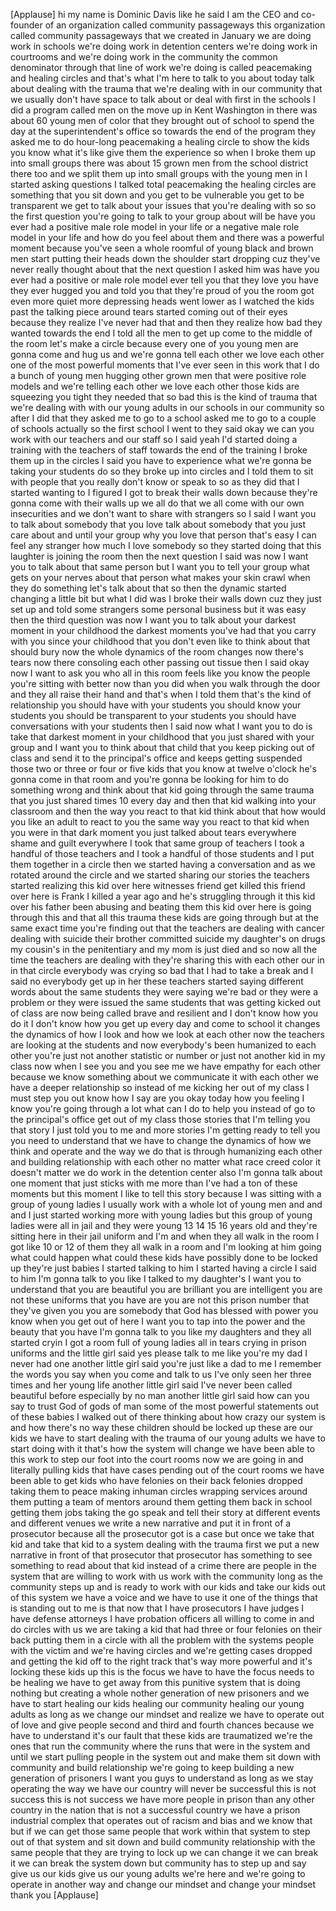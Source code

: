 
[Applause]
hi my name is Dominic Davis like he said
I am the CEO and co-founder of an
organization called community
passageways this organization called
community passageways that we created in
January we are doing work in schools
we&#39;re doing work in detention centers
we&#39;re doing work in courtrooms and we&#39;re
doing work in the community
the common denominator through that line
of work we&#39;re doing is called
peacemaking and healing circles and
that&#39;s what I&#39;m here to talk to you
about today talk about dealing with the
trauma that we&#39;re dealing with in our
community that we usually don&#39;t have
space to talk about or deal with first
in the schools I did a program called
men on the move up in Kent Washington in
there was about 60 young men of color
that they brought out of school to spend
the day at the superintendent&#39;s office
so towards the end of the program they
asked me to do hour-long peacemaking a
healing circle to show the kids you know
what it&#39;s like give them the experience
so when I broke them up into small
groups there was about 15 grown men from
the school district there too and we
split them up into small groups with the
young men in I started asking questions
I talked total peacemaking the healing
circles are something that you sit down
and you get to be vulnerable you get to
be transparent we get to talk about your
issues that you&#39;re dealing with so so
the first question you&#39;re going to talk
to your group about will be have you
ever had a positive male role model in
your life or a negative male role model
in your life and how do you feel about
them and there was a powerful moment
because you&#39;ve seen a whole roomful of
young black and brown men start putting
their heads down the shoulder start
dropping cuz they&#39;ve never really
thought about that the next question I
asked him was have you ever had a
positive or male role model ever tell
you that they love you have they ever
hugged you and told you that they&#39;re
proud of you the room got even more
quiet more depressing heads went lower
as I watched the kids past the talking
piece around
tears started coming out of their eyes
because they realize I&#39;ve never had that
and then they realize how bad they
wanted towards the end I told all the
men to get up come to the middle of the
room let&#39;s make a circle because every
one of you young men are gonna come and
hug us and we&#39;re gonna tell each other
we love each other
one of the most powerful moments that
I&#39;ve ever seen in this work that I do a
bunch of young men hugging other grown
men that were positive role models and
we&#39;re telling each other we love each
other
those kids are squeezing you tight they
needed that so bad this is the kind of
trauma that we&#39;re dealing with with our
young adults in our schools in our
community so after I did that they asked
me to go to a school asked me to go to a
couple of schools actually so the first
school I went to they said okay we can
you work with our teachers and our staff
so I said yeah I&#39;d started doing a
training with the teachers of staff
towards the end of the training I broke
them up in the circles I said you have
to experience what we&#39;re gonna be taking
your students do so they broke up into
circles and I told them to sit with
people that you really don&#39;t know or
speak to so as they did that I started
wanting to I figured I got to break
their walls down because they&#39;re gonna
come with their walls up we all do that
we all come with our own insecurities
and we don&#39;t want to share with
strangers so I said I want you to talk
about somebody that you love talk about
somebody that you just care about and
until your group why you love that
person that&#39;s easy
I can feel any stranger how much I love
somebody so they started doing that this
laughter is joining the room then the
next question I said was now I want you
to talk about that same person but I
want you to tell your group what gets on
your nerves about that person what makes
your skin crawl
when they do something let&#39;s talk about
that so then the dynamic started
changing a little bit but what I did was
I broke their walls down cuz they just
set up and told some strangers some
personal business but it was easy then
the third question was now I want you to
talk about your darkest moment in your
childhood the darkest moments you&#39;ve had
that you carry with you since your
childhood that you don&#39;t even like to
think about that should bury now the
whole dynamics of the room changes now
there&#39;s tears now there consoling each
other passing out tissue then I said
okay now I want to ask you who all in
this room feels like you know the people
you&#39;re sitting with better now than you
did when you walk through the door and
they all raise their hand and that&#39;s
when I told them that&#39;s the kind of
relationship you should have with your
students you should know your students
you should be transparent to your
students you should have conversations
with your students then I said now what
I want you to do is take that darkest
moment in your childhood that you just
shared with your group and I want you to
think about that child that you keep
picking out of class and send it to the
principal&#39;s office and keeps getting
suspended those two or three or four or
five kids that you know at twelve
o&#39;clock he&#39;s gonna come in that room and
you&#39;re gonna be looking for him to do
something wrong and think about that kid
going through the same trauma that you
just shared times 10 every day and then
that kid walking into your classroom and
then the way you react to that kid think
about that how would you like an adult
to react to you the same way you react
to that kid when you were in that dark
moment you just talked about tears
everywhere shame and guilt everywhere I
took that same group of teachers I took
a handful of those teachers and I took a
handful of those students and I put them
together in a circle then we started
having a conversation and as we rotated
around the circle and we started sharing
our stories the teachers started
realizing this kid over here
witnesses friend get killed this friend
over here is Frank I killed a year ago
and he&#39;s struggling through it this kid
over his father been abusing and beating
them this kid over here is going through
this and that all this trauma these kids
are going through but at the same exact
time you&#39;re finding out that the
teachers are dealing with cancer dealing
with suicide their brother committed
suicide my daughter&#39;s on drugs my
cousin&#39;s in the penitentiary and my mom
is just died and so now all the time the
teachers are dealing with
they&#39;re sharing this with each other our
in in that circle everybody was crying
so bad that I had to take a break and I
said no everybody get up in her these
teachers started saying different words
about the same students they were saying
we&#39;re bad or they were a problem or they
were issued the same students that was
getting kicked out of class are now
being called brave and resilient and I
don&#39;t know how you do it I don&#39;t know
how you get up every day and come to
school it changes the dynamics of how I
look and how we look at each other now
the teachers are looking at the students
and now everybody&#39;s been humanized to
each other
you&#39;re just not another statistic or
number or just not another kid in my
class now when I see you and you see me
we have empathy for each other because
we know something about we communicate
it with each other we have a deeper
relationship so instead of me kicking
her out of my class I must step you out
know how I say are you okay today how
you feeling I know you&#39;re going through
a lot what can I do to help you instead
of go to the principal&#39;s office get out
of my class
those stories that I&#39;m telling you that
story I just told you to me and more
stories I&#39;m getting ready to tell you
you need to understand that we have to
change the dynamics of how we think and
operate and the way we do that is
through humanizing each other and
building relationship with each other no
matter what race creed color it doesn&#39;t
matter we do work in the detention
center also I&#39;m gonna talk about one
moment that just sticks with me more
than I&#39;ve had a ton of these moments but
this moment I like to tell this story
because I was sitting with a group of
young ladies I usually work with a whole
lot of young men and and and I just
started working more with young ladies
but this group of young ladies were all
in jail and they were young 13 14 15 16
years old and they&#39;re sitting here in
their jail uniform and I&#39;m and when they
all walk in the room I got like 10 or 12
of them they all walk in a room and I&#39;m
looking at him going what could happen
what could these kids have possibly done
to be locked up they&#39;re just babies I
started talking to him I started having
a circle I said to him
I&#39;m gonna talk to you like I talked to
my daughter&#39;s I want you to understand
that you are beautiful you are brilliant
you are intelligent you are not these
uniforms that you have are you are not
this prison number that they&#39;ve given
you you are somebody that God has
blessed with power you know when you get
out of here I want you to tap into the
power and the beauty that you have I&#39;m
gonna talk to you like my daughters and
they all started cryin I got a room full
of young ladies all in tears crying in
prison uniforms and the little girl said
yes please talk to me like you&#39;re my dad
I never had one
another little girl said you&#39;re just
like a dad to me
I remember the words you say when you
come and talk to us I&#39;ve only seen her
three times and her young life another
little girl said I&#39;ve never been called
beautiful before especially by no man
another little girl said how can you say
to trust God of gods of man some of the
most powerful statements out of these
babies I walked out of there thinking
about how crazy our system is and how
there&#39;s no way these children should be
locked up these are our kids we have to
start dealing with the trauma of our
young adults we have to start doing with
it that&#39;s how the system will change we
have been able to this work to step our
foot into the court rooms now we are
going in and literally pulling kids that
have cases pending out of the court
rooms we have been able to get kids who
have felonies on their back
felonies dropped taking them to peace
making inhuman circles wrapping services
around them putting a team of mentors
around them getting them back in school
getting them jobs taking the go speak
and tell their story at different events
and different venues we write a new
narrative and put it in front of a
prosecutor because all the prosecutor
got is a case but once we take that kid
and take that kid to a system dealing
with the trauma first we put a new
narrative in front of that prosecutor
that prosecutor has something to see
something to read about that kid instead
of a crime
there are people in the system that are
willing to work with us work with the
community long as the community steps up
and is ready to work with our kids and
take our kids out of this system we have
a voice and we have to use it one of the
things that is standing out to me is
that now that I have prosecutors I have
judges I have defense attorneys
I have probation officers all willing to
come in and do circles with us we are
taking a kid that had three or four
felonies on their back putting them in a
circle with all the problem with the
systems people with the victim and we&#39;re
having circles and we&#39;re getting cases
dropped and getting the kid off to the
right track that&#39;s way more powerful and
it&#39;s locking these kids up this is the
focus we have to have the focus needs to
be healing we have to get away from this
punitive system that is doing nothing
but creating a whole nother generation
of new prisoners and we have to start
healing our kids healing our community
healing our young adults as long as we
change our mindset and realize we have
to operate out of love and give people
second and third and fourth chances
because we have to understand it&#39;s our
fault that these kids are traumatized
we&#39;re the ones that run the community
where the runs that were in the system
and until we start pulling people in the
system out and make them sit down with
community and build relationship we&#39;re
going to keep building a new generation
of prisoners I want you guys to
understand as long as we stay operating
the way we have our country will never
be successful this is not success this
is not success we have more people in
prison than any other country in the
nation that is not a successful country
we have a prison industrial complex that
operates out of racism and bias and we
know that but if we can get those same
people that work within that system to
step out of that system and sit down and
build community relationship with the
same people that they are trying to lock
up we can change it we can
break it we can break the system down
but community has to step up and say
give us our kids give us our young
adults we&#39;re here and we&#39;re going to
operate in another way and change our
mindset and change your mindset thank
you
[Applause]
